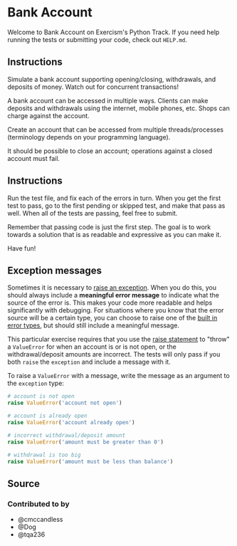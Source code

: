 # Bank Account

Welcome to Bank Account on Exercism's Python Track.
If you need help running the tests or submitting your code, check out `HELP.md`.

## Instructions

Simulate a bank account supporting opening/closing, withdrawals, and deposits
of money. Watch out for concurrent transactions!

A bank account can be accessed in multiple ways. Clients can make
deposits and withdrawals using the internet, mobile phones, etc. Shops
can charge against the account.

Create an account that can be accessed from multiple threads/processes
(terminology depends on your programming language).

It should be possible to close an account; operations against a closed
account must fail.

## Instructions

Run the test file, and fix each of the errors in turn. When you get the
first test to pass, go to the first pending or skipped test, and make
that pass as well. When all of the tests are passing, feel free to
submit.

Remember that passing code is just the first step. The goal is to work
towards a solution that is as readable and expressive as you can make
it.

Have fun!

## Exception messages

Sometimes it is necessary to [raise an exception](https://docs.python.org/3/tutorial/errors.html#raising-exceptions). When you do this, you should always include a **meaningful error message** to indicate what the source of the error is. This makes your code more readable and helps significantly with debugging. For situations where you know that the error source will be a certain type, you can choose to raise one of the [built in error types](https://docs.python.org/3/library/exceptions.html#base-classes), but should still include a meaningful message.

This particular exercise requires that you use the [raise statement](https://docs.python.org/3/reference/simple_stmts.html#the-raise-statement) to "throw" a `ValueError` for when an account is or is not open, or the withdrawal/deposit amounts are incorrect. The tests will only pass if you both `raise` the `exception` and include a message with it.

To raise a `ValueError` with a message, write the message as an argument to the `exception` type:  


```python
# account is not open
raise ValueError('account not open')

# account is already open
raise ValueError('account already open')

# incorrect withdrawal/deposit amount
raise ValueError('amount must be greater than 0')

# withdrawal is too big
raise ValueError('amount must be less than balance')
```

## Source

### Contributed to by

- @cmccandless
- @Dog
- @tqa236